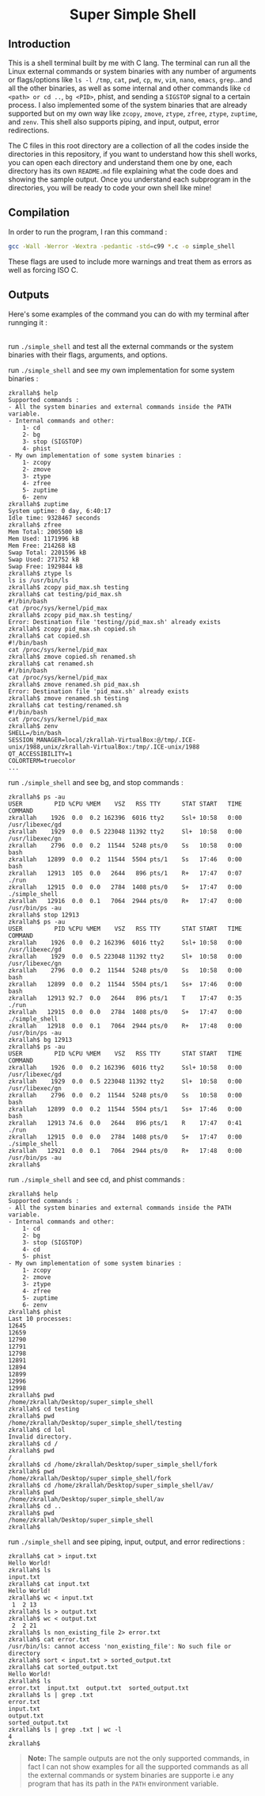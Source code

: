 <h1 align = "center"> Super Simple Shell </h1>

## Introduction
This is a shell terminal built by me with C lang. The terminal can run all the Linux external commands or system binaries with any number of arguments or flags/options like `ls -l /tmp`, `cat`, `pwd`, `cp`, `mv`, `vim`, `nano`, `emacs`, `grep`...and all the other binaries, as well as some internal and other commands like `cd <path> or cd ..`, `bg <PID>`, phist, and sending a `SIGSTOP` signal to a certain process. I also implemented some of the system binaries that are already supported but on my own way like `zcopy`, `zmove`, `ztype`, `zfree`, `ztype`, `zuptime`, and `zenv`. This shell also supports piping, and input, output, error redirections.<br> 

The C files in this root directory are a collection of all the codes inside the directories in this repository, if you want to understand how this shell works, you can open each directory and understand them one by one, each directory has its own `README.md` file explaining what the code does and showing the sample output. Once you understand each subprogram in the directories, you will be ready to code your own shell like mine!

## Compilation
In order to run the program, I ran this command : <br>
```bash
gcc -Wall -Werror -Wextra -pedantic -std=c99 *.c -o simple_shell
```

These flags are used to include more warnings and treat them as errors as well as forcing ISO C.

## Outputs

Here's some examples of the command you can do with my terminal after runnging it : <br><br>

run `./simple_shell` and test all the external commands or the system binaries with their flags, arguments, and options. <br>

run `./simple_shell` and see my own implementation for some system binaries : <br>
```text
zkrallah$ help
Supported commands :
- All the system binaries and external commands inside the PATH variable.
- Internal commands and other:
    1- cd
    2- bg
    3- stop (SIGSTOP)
    4- phist
- My own implementation of some system binaries :
    1- zcopy
    2- zmove
    3- ztype
    4- zfree
    5- zuptime
    6- zenv
zkrallah$ zuptime
System uptime: 0 day, 6:40:17
Idle time: 9328467 seconds
zkrallah$ zfree
Mem Total: 2005500 kB
Mem Used: 1171996 kB
Mem Free: 214268 kB
Swap Total: 2201596 kB
Swap Used: 271752 kB
Swap Free: 1929844 kB
zkrallah$ ztype ls
ls is /usr/bin/ls
zkrallah$ zcopy pid_max.sh testing       
zkrallah$ cat testing/pid_max.sh
#!/bin/bash
cat /proc/sys/kernel/pid_max
zkrallah$ zcopy pid_max.sh testing/
Error: Destination file 'testing//pid_max.sh' already exists
zkrallah$ zcopy pid_max.sh copied.sh
zkrallah$ cat copied.sh
#!/bin/bash
cat /proc/sys/kernel/pid_max
zkrallah$ zmove copied.sh renamed.sh
zkrallah$ cat renamed.sh
#!/bin/bash
cat /proc/sys/kernel/pid_max
zkrallah$ zmove renamed.sh pid_max.sh
Error: Destination file 'pid_max.sh' already exists
zkrallah$ zmove renamed.sh testing
zkrallah$ cat testing/renamed.sh
#!/bin/bash
cat /proc/sys/kernel/pid_max
zkrallah$ zenv
SHELL=/bin/bash
SESSION_MANAGER=local/zkrallah-VirtualBox:@/tmp/.ICE-unix/1988,unix/zkrallah-VirtualBox:/tmp/.ICE-unix/1988
QT_ACCESSIBILITY=1
COLORTERM=truecolor
...
```

run `./simple_shell` and see bg, and stop commands : <br>
```text
zkrallah$ ps -au
USER         PID %CPU %MEM    VSZ   RSS TTY      STAT START   TIME COMMAND
zkrallah    1926  0.0  0.2 162396  6016 tty2     Ssl+ 10:58   0:00 /usr/libexec/gd
zkrallah    1929  0.0  0.5 223048 11392 tty2     Sl+  10:58   0:00 /usr/libexec/gn
zkrallah    2796  0.0  0.2  11544  5248 pts/0    Ss   10:58   0:00 bash
zkrallah   12899  0.0  0.2  11544  5504 pts/1    Ss   17:46   0:00 bash
zkrallah   12913  105  0.0   2644   896 pts/1    R+   17:47   0:07 ./run
zkrallah   12915  0.0  0.0   2784  1408 pts/0    S+   17:47   0:00 ./simple_shell
zkrallah   12916  0.0  0.1   7064  2944 pts/0    R+   17:47   0:00 /usr/bin/ps -au
zkrallah$ stop 12913
zkrallah$ ps -au
USER         PID %CPU %MEM    VSZ   RSS TTY      STAT START   TIME COMMAND
zkrallah    1926  0.0  0.2 162396  6016 tty2     Ssl+ 10:58   0:00 /usr/libexec/gd
zkrallah    1929  0.0  0.5 223048 11392 tty2     Sl+  10:58   0:00 /usr/libexec/gn
zkrallah    2796  0.0  0.2  11544  5248 pts/0    Ss   10:58   0:00 bash
zkrallah   12899  0.0  0.2  11544  5504 pts/1    Ss+  17:46   0:00 bash
zkrallah   12913 92.7  0.0   2644   896 pts/1    T    17:47   0:35 ./run
zkrallah   12915  0.0  0.0   2784  1408 pts/0    S+   17:47   0:00 ./simple_shell
zkrallah   12918  0.0  0.1   7064  2944 pts/0    R+   17:48   0:00 /usr/bin/ps -au
zkrallah$ bg 12913
zkrallah$ ps -au
USER         PID %CPU %MEM    VSZ   RSS TTY      STAT START   TIME COMMAND
zkrallah    1926  0.0  0.2 162396  6016 tty2     Ssl+ 10:58   0:00 /usr/libexec/gd
zkrallah    1929  0.0  0.5 223048 11392 tty2     Sl+  10:58   0:00 /usr/libexec/gn
zkrallah    2796  0.0  0.2  11544  5248 pts/0    Ss   10:58   0:00 bash
zkrallah   12899  0.0  0.2  11544  5504 pts/1    Ss+  17:46   0:00 bash
zkrallah   12913 74.6  0.0   2644   896 pts/1    R    17:47   0:41 ./run
zkrallah   12915  0.0  0.0   2784  1408 pts/0    S+   17:47   0:00 ./simple_shell
zkrallah   12921  0.0  0.1   7064  2944 pts/0    R+   17:48   0:00 /usr/bin/ps -au
zkrallah$
```

run `./simple_shell` and see cd, and phist commands : <br>
```text
zkrallah$ help
Supported commands :
- All the system binaries and external commands inside the PATH variable.
- Internal commands and other:
    1- cd
    2- bg
    3- stop (SIGSTOP)
    4- cd
    5- phist
- My own implementation of some system binaries :
    1- zcopy
    2- zmove
    3- ztype
    4- zfree
    5- zuptime
    6- zenv
zkrallah$ phist
Last 10 processes:
12645
12659
12790
12791
12798
12891
12894
12899
12996
12998
zkrallah$ pwd
/home/zkrallah/Desktop/super_simple_shell
zkrallah$ cd testing
zkrallah$ pwd
/home/zkrallah/Desktop/super_simple_shell/testing
zkrallah$ cd lol
Invalid directory.
zkrallah$ cd /
zkrallah$ pwd
/
zkrallah$ cd /home/zkrallah/Desktop/super_simple_shell/fork
zkrallah$ pwd
/home/zkrallah/Desktop/super_simple_shell/fork
zkrallah$ cd /home/zkrallah/Desktop/super_simple_shell/av/
zkrallah$ pwd
/home/zkrallah/Desktop/super_simple_shell/av
zkrallah$ cd ..
zkrallah$ pwd
/home/zkrallah/Desktop/super_simple_shell
zkrallah$
```

run `./simple_shell` and see piping, input, output, and error redirections : <br>
```text
zkrallah$ cat > input.txt
Hello World!
zkrallah$ ls
input.txt
zkrallah$ cat input.txt
Hello World!
zkrallah$ wc < input.txt
 1  2 13
zkrallah$ ls > output.txt
zkrallah$ wc < output.txt
 2  2 21
zkrallah$ ls non_existing_file 2> error.txt
zkrallah$ cat error.txt
/usr/bin/ls: cannot access 'non_existing_file': No such file or directory
zkrallah$ sort < input.txt > sorted_output.txt
zkrallah$ cat sorted_output.txt
Hello World!
zkrallah$ ls
error.txt  input.txt  output.txt  sorted_output.txt
zkrallah$ ls | grep .txt        
error.txt
input.txt
output.txt
sorted_output.txt
zkrallah$ ls | grep .txt | wc -l
4
zkrallah$
```

> **Note:** The sample outputs are not the only supported commands, in fact I can not show examples for all the supported commands as all the external commands or system binaries are supporte i.e any program that has its path in the `PATH` environment variable.
